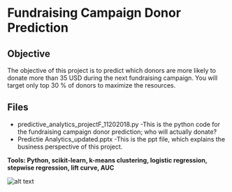 # Fundraising Campaign Donor Prediction

## Objective
The objective of this project is to predict which donors are more likely to donate more than 35 USD during the next fundraising campaign. You will target only top 30 % of donors to 
maximize the resources. 

## Files 
- predictive_analytics_projectF_11202018.py
     -This is the python code for the fundraising campaign donor prediction; who will actually donate?
- Predictie Analytics_updated.pptx
     -This is the ppt file, which explains the business perspective of this project.

**Tools: Python, scikit-learn, k-means clustering, logistic regression,
stepwise regression, lift curve, AUC**


![alt text](file:///Users/deborahkewon/Desktop/Screen%20Shot%202019-08-21%20at%2010.12.46%20PM.png)
